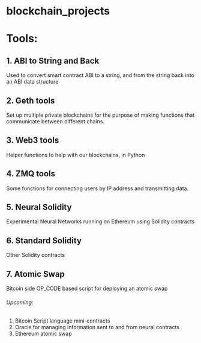 # blockchain_projects

# Tools:
## 1. ABI to String and Back
Used to convert smart contract ABI to a string, and from the string back into an ABI data structure
## 2. Geth tools
Set up multiple private blockchains for the purpose of making functions that communicate between different chains. 
## 3. Web3 tools
Helper functions to help with our blockchains, in Python
## 4. ZMQ tools
Some functions for connecting users by IP address and transmitting data. 
## 5. Neural Solidity 
Experimental Neural Networks running on Ethereum using Solidity contracts
## 6. Standard Solidity
Other Solidity contracts
## 7. Atomic Swap
Bitcoin side OP_CODE based script for deploying an atomic swap

###### Upcoming:
1. Bitcoin Script language mini-contracts
2. Oracle for managing information sent to and from neural contracts
3. Ethereum atomic swap
